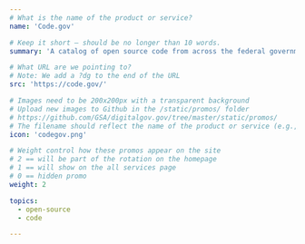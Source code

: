 ```yaml
---
# What is the name of the product or service?
name: 'Code.gov'

# Keep it short — should be no longer than 10 words.
summary: 'A catalog of open source code from across the federal government.'

# What URL are we pointing to?
# Note: We add a ?dg to the end of the URL
src: 'https://code.gov/'

# Images need to be 200x200px with a transparent background
# Upload new images to Github in the /static/promos/ folder
# https://github.com/GSA/digitalgov.gov/tree/master/static/promos/
# The filename should reflect the name of the product or service (e.g., challenge-gov.png)
icon: 'codegov.png'

# Weight control how these promos appear on the site
# 2 == will be part of the rotation on the homepage
# 1 == will show on the all services page
# 0 == hidden promo
weight: 2

topics:
  - open-source
  - code

---
```

